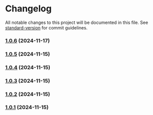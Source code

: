 # Changelog

All notable changes to this project will be documented in this file. See [standard-version](https://github.com/conventional-changelog/standard-version) for commit guidelines.

### [1.0.6](https://github.com/ohimg/ohimg-docusaurus-plugin/compare/v1.0.5...v1.0.6) (2024-11-17)

### [1.0.5](https://github.com/ohimg/ohimg-docusaurus-plugin/compare/v1.0.4...v1.0.5) (2024-11-15)

### [1.0.4](https://github.com/ohimg/ohimg-docusaurus-plugin/compare/v1.0.3...v1.0.4) (2024-11-15)

### [1.0.3](https://github.com/ohimg/ohimg-docusaurus-plugin/compare/v1.0.2...v1.0.3) (2024-11-15)

### [1.0.2](https://github.com/ohimg/ohimg-docusaurus-plugin/compare/v1.0.1...v1.0.2) (2024-11-15)

### [1.0.1](https://github.com/ohimg/ohimg-docusaurus-plugin/compare/v1.0.0...v1.0.1) (2024-11-15)
